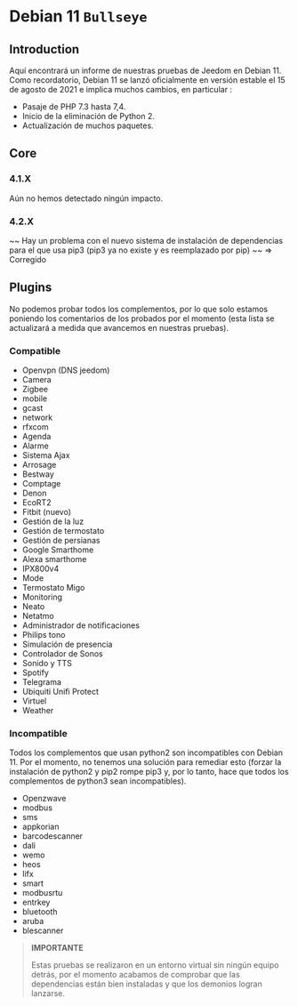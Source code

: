 # Debian 11 `Bullseye`

## Introduction

Aquí encontrará un informe de nuestras pruebas de Jeedom en Debian 11. Como recordatorio, Debian 11 se lanzó oficialmente en versión estable el 15 de agosto de 2021 e implica muchos cambios, en particular :

- Pasaje de PHP 7.3 hasta 7,4.
- Inicio de la eliminación de Python 2.
- Actualización de muchos paquetes.

## Core

### 4.1.X

Aún no hemos detectado ningún impacto.

### 4.2.X

~~ Hay un problema con el nuevo sistema de instalación de dependencias para el que usa pip3 (pip3 ya no existe y es reemplazado por pip) ~~ => Corregido

## Plugins

No podemos probar todos los complementos, por lo que solo estamos poniendo los comentarios de los probados por el momento (esta lista se actualizará a medida que avancemos en nuestras pruebas).

### Compatible

- Openvpn (DNS jeedom)
- Camera
- Zigbee
- mobile
- gcast
- network
- rfxcom
- Agenda
- Alarme
- Sistema Ajax
- Arrosage
- Bestway
- Comptage
- Denon
- EcoRT2
- Fitbit (nuevo)
- Gestión de la luz
- Gestión de termostato
- Gestión de persianas
- Google Smarthome
- Alexa smarthome
- IPX800v4
- Mode
- Termostato Migo
- Monitoring
- Neato
- Netatmo
- Administrador de notificaciones
- Philips tono
- Simulación de presencia
- Controlador de Sonos
- Sonido y TTS
- Spotify
- Telegrama
- Ubiquiti Unifi Protect
- Virtuel
- Weather


### Incompatible

Todos los complementos que usan python2 son incompatibles con Debian 11. Por el momento, no tenemos una solución para remediar esto (forzar la instalación de python2 y pip2 rompe pip3 y, por lo tanto, hace que todos los complementos de python3 sean incompatibles).

- Openzwave
- modbus
- sms
- appkorian
- barcodescanner
- dali
- wemo
- heos
- lifx
- smart
- modbusrtu
- entrkey
- bluetooth
- aruba
- blescanner


> **IMPORTANTE**
>
> Estas pruebas se realizaron en un entorno virtual sin ningún equipo detrás, por el momento acabamos de comprobar que las dependencias están bien instaladas y que los demonios logran lanzarse.
